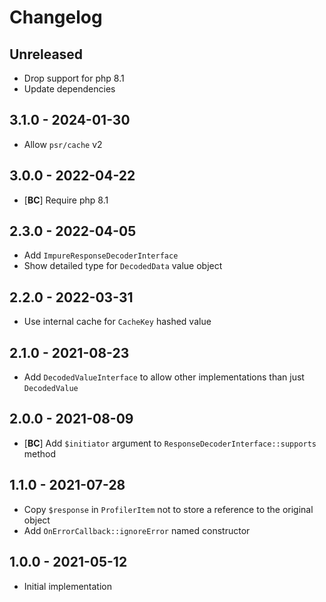 # Changelog

<!-- There should always be "Unreleased" section at the beginning. -->

## Unreleased
- Drop support for php 8.1
- Update dependencies

## 3.1.0 - 2024-01-30
- Allow `psr/cache` v2

## 3.0.0 - 2022-04-22
- [**BC**] Require php 8.1

## 2.3.0 - 2022-04-05
- Add `ImpureResponseDecoderInterface`
- Show detailed type for `DecodedData` value object

## 2.2.0 - 2022-03-31
- Use internal cache for `CacheKey` hashed value

## 2.1.0 - 2021-08-23
- Add `DecodedValueInterface` to allow other implementations than just `DecodedValue`

## 2.0.0 - 2021-08-09
- [**BC**] Add `$initiator` argument to `ResponseDecoderInterface::supports` method

## 1.1.0 - 2021-07-28
- Copy `$response` in `ProfilerItem` not to store a reference to the original object
- Add `OnErrorCallback::ignoreError` named constructor

## 1.0.0 - 2021-05-12
- Initial implementation
